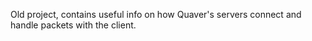 Old project, contains useful info on how Quaver's servers connect and handle packets with the client.
